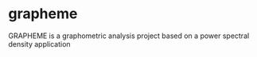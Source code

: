 # grapheme
GRAPHEME is a graphometric analysis project based on a power spectral density application
